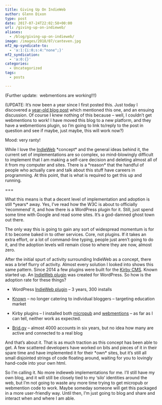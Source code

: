 ```yaml
---
title: Giving Up On IndieWeb
author: Glenn Dixon
type: post
date: 2017-07-24T22:02:58+00:00
url: /giving-up-on-indieweb/
aliases:
  - /blog/giving-up-on-indieweb/
image: /images/2018/07/canteven.jpg
mf2_mp-syndicate-to:
  - 'a:1:{i:0;s:4:"none";}'
mf2_syndication:
  - 'a:0:{}'
categories:
  - Uncategorized
tags:
  - posts

---
```

(Further update:  webmentions are working!!!)

(UPDATE: It&#8217;s now been a year since I first posted this. Just today I discovered a [year-old blog post][1] which mentioned this one, and an ensuing discussion. Of course I knew nothing of this because &#8211; well, I couldn&#8217;t get webmentions to work! I have moved this blog to a new platform, and they have a webmentions plugin, so I&#8217;m going to link to/reply to the post in question and see if maybe, just maybe, this will work now?)

Mood: very ranty!

While I love the [IndieWeb][2] \*concept\* and the general ideas behind it, the current set of implementations are so complex, so mind-blowingly difficult to implement that I am making a self-care decision and deleting almost all of it from my computer and sites. There is a \*reason\* that the handful of people who actually care and talk about this stuff have careers in programming. At this point, that is what is required to get this up and running.

===

What this means is that a decent level of implementation and adoption is still \*years\* away. Yes, I&#8217;ve read how the W3C is about to officially &#8216;recommend&#8217; it, and how there is a WordPress plugin for it. Still, just spend some time with Google and read some sites. It&#8217;s a god-damned ghost town out there.

The only way this is going to gain any sort of widespread momentum is for it to become baked in to other services. Core, not plugins. If it takes an extra effort, or a lot of command-line typing, people just aren&#8217;t going to do it, and the adoption levels will remain close to where they are now, almost zero.

After the initial spurt of activity surrounding IndieWeb as a concept, there was a brief flurry of activity. Almost every solution I looked into shows this same pattern. Since 2014 a few plugins were built for the [Kirby CMS][3]. Known started up. An [IndieWeb plugin][4] was created for WordPress. So how is the adoption rate for these things?

* WordPress [IndieWeb plugin][4] &#8211; 3 years, 300 installs
  
* [Known][5] &#8211; no longer catering to individual bloggers &#8211; targeting education market
  
* Kirby plugins &#8211; I installed both [micropub][6] and [webmentions][7] &#8211; as far as I can tell, neither work as expected.
  
* [Brid.gy][8] &#8211; almost 4000 accounts in six years, but no idea how many are active and connected to a real blog

And that&#8217;s about it. That is as much traction as this concept has been able to get. A few scattered developers have worked on bits and pieces of it in their spare time and have implemented it for their \*own\* sites, but it&#8217;s still all small disjointed strings of code floating around, waiting for you to lovingly hand-code into your own html.

So I&#8217;m calling it. No more indieweb implementations for me. I&#8217;ll still have my own blog, and it will still be closely tied to my &#8216;silo&#8217; identities around the web, but I&#8217;m not going to waste any more time trying to get micropub or webmention code to work. Maybe someday someone will get this packaged in a more user-friendly way. Until then, I&#8217;m just going to blog and share and interact when and where I am able.

 [1]: https://www.jeremycherfas.net/blog/not-giving-up-on-indieweb
 [2]: http://indieweb.org
 [3]: http://getkirby.org
 [4]: https://wordpress.org/plugins/indieweb/
 [5]: http://withknown.com
 [6]: https://github.com/sebsel/kirby-micropub
 [7]: https://github.com/sebsel/seblog-kirby-webmentions
 [8]: http://brid.gy